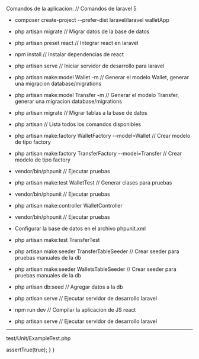 Comandos de la aplicacion: // Comandos de laravel 5

- composer create-project --prefer-dist laravel/laravel walletApp

- php artisan migrate // Migrar datos de la base de datos

- php artisan preset react  // Integrar react en laravel

- npm install // Instalar dependencias de react

- php artisan serve // Iniciar servidor de desarrollo para laravel

- php artisan make:model Wallet -m // Generar el modelo Wallet, generar una migracion database/migrations

- php artisan make:model Transfer -m // Generar el modelo Transfer, generar una migracion database/migrations

- php artisan migrate // Migrar tablas a la base de datos

- php artisan // Lista todos los comandos disponibles 

- php artisan make:factory WalletFactory --model=Wallet  // Crear modelo de tipo factory 

- php artisan make:factory TransferFactory --model=Transfer  // Crear modelo de tipo factory 

- vendor/bin/phpunit // Ejecutar pruebas 

- php artisan make:test WalletTest // Generar clases para pruebas

- vendor/bin/phpunit // Ejecutar pruebas

- php artisan make:controller WalletController 

- vendor/bin/phpunit // Ejecutar pruebas

- Configurar la base de datos en el archivo phpunit.xml

- php artisan make:test TransferTest

- php artisan make:seeder TransferTableSeeder // Crear seeder para pruebas manuales de la db

- php artisan make:seeder WalletsTableSeeder // Crear seeder para pruebas manuales de la db

- php artisan db:seed // Agregar datos a la db

- php artisan serve // Ejecutar servidor de desarrollo laravel

- npm run dev // Compilar la aplicacion de JS react

- php artisan serve // Ejecutar servidor de desarrollo laravel


    

-----------------------------------------------------
test/Unit/ExampleTest.php


<?php

namespace Tests\Unit;

use PHPUnit\Framework\TestCase;

class ExampleTest extends TestCase
{
    /**
     * A basic test example.
     *
     * @return void
     */
    public function testBasicTest()
    {
        $this->assertTrue(true);
    }
}

